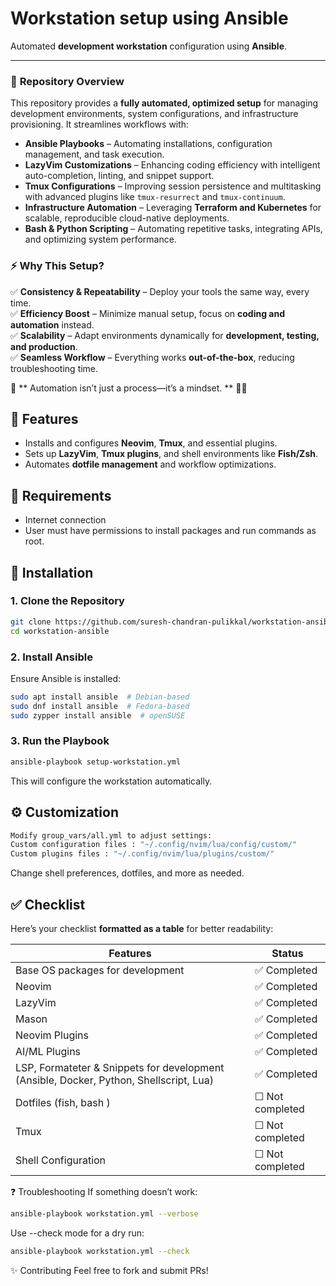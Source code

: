 # **Workstation setup using Ansible**
Automated **development workstation** configuration using **Ansible**.

---
### 📜 **Repository Overview**  
This repository provides a **fully automated, optimized setup** for managing development environments, system configurations, and infrastructure provisioning. It streamlines workflows with:  

- **Ansible Playbooks** – Automating installations, configuration management, and task execution.  
- **LazyVim Customizations** – Enhancing coding efficiency with intelligent auto-completion, linting, and snippet support.  
- **Tmux Configurations** – Improving session persistence and multitasking with advanced plugins like `tmux-resurrect` and `tmux-continuum`.  
- **Infrastructure Automation** – Leveraging **Terraform and Kubernetes** for scalable, reproducible cloud-native deployments.  
- **Bash & Python Scripting** – Automating repetitive tasks, integrating APIs, and optimizing system performance.  

### ⚡ **Why This Setup?**  
✅ **Consistency & Repeatability** – Deploy your tools the same way, every time.  
✅ **Efficiency Boost** – Minimize manual setup, focus on **coding and automation** instead.  
✅ **Scalability** – Adapt environments dynamically for **development, testing, and production**.  
✅ **Seamless Workflow** – Everything works **out-of-the-box**, reducing troubleshooting time.  

🔧 ** Automation isn’t just a process—it’s a mindset. ** 🧠💡 



## 📌 **Features**
- Installs and configures **Neovim**, **Tmux**, and essential plugins.
- Sets up **LazyVim**, **Tmux plugins**, and shell environments like **Fish/Zsh**.
- Automates **dotfile management** and workflow optimizations.

## 📝 **Requirements**

- Internet connection
- User must have permissions to install packages and run commands as root.

## 🚀 **Installation**
### **1. Clone the Repository**
```sh
git clone https://github.com/suresh-chandran-pulikkal/workstation-ansible.git
cd workstation-ansible
```
### **2. Install Ansible**
Ensure Ansible is installed:
```sh
sudo apt install ansible  # Debian-based
sudo dnf install ansible  # Fedora-based
sudo zypper install ansible  # openSUSE
```
### **3. Run the Playbook**
```sh
ansible-playbook setup-workstation.yml
```
This will configure the workstation automatically.

## ⚙ **Customization**
```sh
Modify group_vars/all.yml to adjust settings:
Custom configuration files : "~/.config/nvim/lua/config/custom/"
Custom plugins files : "~/.config/nvim/lua/plugins/custom/"
```

Change shell preferences, dotfiles, and more as needed.

## ✅ **Checklist**

Here’s your checklist **formatted as a table** for better readability:

| **Features**                  | **Status**      |
|--------------------------------|---------------|
| Base OS packages for development               | ✅ Completed  |
| Neovim                         | ✅ Completed  |
| LazyVim                        | ✅ Completed  |
| Mason| ✅ Completed  |
| Neovim Plugins                 | ✅ Completed  |
| AI/ML Plugins| ✅ Completed  |
| LSP, Formateter & Snippets for development (Ansible, Docker, Python, Shellscript, Lua)| ✅ Completed  |
| Dotfiles (fish, bash )                       | ☐ Not completed |
| Tmux                           | ☐ Not completed |
| Shell Configuration            | ☐ Not completed |




❓ Troubleshooting
If something doesn’t work:
```sh
ansible-playbook workstation.yml --verbose
```

Use --check mode for a dry run:
```sh
ansible-playbook workstation.yml --check
```
✨ Contributing
Feel free to fork and submit PRs!
